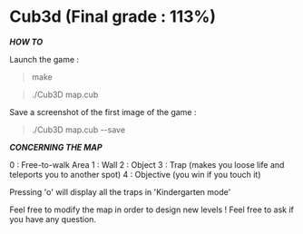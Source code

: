 # Cub3d (Final grade : 113%)

***HOW TO***

Launch the game :

> make

> ./Cub3D map.cub

Save a screenshot of the first image of the game :

> ./Cub3D map.cub --save

***CONCERNING THE MAP***

0 : Free-to-walk Area
1 : Wall
2 : Object
3 : Trap (makes you loose life and teleports you to another spot)
4 : Objective (you win if you touch it)

Pressing 'o' will display all the traps in 'Kindergarten mode'

Feel free to modify the map in order to design new levels !
Feel free to ask if you have any question.
